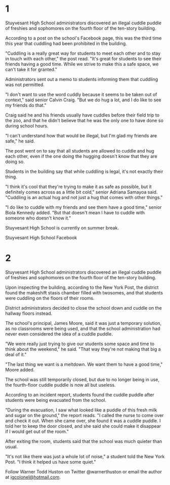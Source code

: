 # 1
Stuyvesant High School administrators discovered an illegal cuddle puddle of freshies and sophomores on the fourth floor of the ten-story building.

According to a post on the school's Facebook page, this was the third time this year that cuddling had been prohibited in the building.

"Cuddling is a really great way for students to meet each other and to stay in touch with each other," the post read. "It's great for students to see their friends having a good time. While we strive to make this a safe space, we can't take it for granted."

Administrators sent out a memo to students informing them that cuddling was not permitted.

"I don't want to use the word cuddly because it seems to be taken out of context," said senior Calvin Craig. "But we do hug a lot, and I do like to see my friends do that."

Craig said he and his friends usually have cuddles before their field trip to the zoo, and that he didn't believe that he was the only one to have done so during school hours.

"I can't understand how that would be illegal, but I'm glad my friends are safe," he said.

The post went on to say that all students are allowed to cuddle and hug each other, even if the one doing the hugging doesn't know that they are doing so.

Students in the building say that while cuddling is legal, it's not exactly their thing.

"I think it's cool that they're trying to make it as safe as possible, but it definitely comes across as a little bit cold," senior Adriana Samayoa said. "Cuddling is an actual hug and not just a hug that comes with other things."

"I do like to cuddle with my friends and see them have a good time," senior Biola Kennedy added. "But that doesn't mean I have to cuddle with someone who doesn't know it."

Stuyvesant High School is currently on summer break.

Stuyvesant High School Facebook
# 2
Stuyvesant High School administrators discovered an illegal cuddle puddle of freshies and sophomores on the fourth floor of the ten-story building.

Upon inspecting the building, according to the New York Post, the district found the makeshift stasis chamber filled with twosomes, and that students were cuddling on the floors of their rooms.

District administrators decided to close the school down and cuddle on the hallway floors instead.

The school's principal, James Moore, said it was just a temporary solution, as no classrooms were being used, and that the school administration had never even considered the idea of a cuddle puddle.

"We were really just trying to give our students some space and time to think about the weekend," he said. "That way they're not making that big a deal of it."

"The last thing we want is a meltdown. We want them to have a good time," Moore added.

The school was still temporarily closed, but due to no longer being in use, the fourth-floor cuddle puddle is now all but useless.

According to an incident report, students found the cuddle puddle after students were being evacuated from the school.

"During the evacuation, I saw what looked like a puddle of this fresh milk and sugar on the ground," the report reads. "I called the nurse to come over and check it out. When she came over, she found it was a cuddle puddle. I told her to keep the door closed, and she said she could make it disappear if I would get out of the room."

After exiting the room, students said that the school was much quieter than usual.

"It's not like there was just a whole lot of noise," a student told the New York Post. "I think it helped us have some quiet."

Follow Warner Todd Huston on Twitter @warnerthuston or email the author at igcolonel@hotmail.com.
